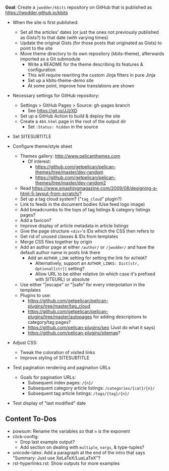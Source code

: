 **Goal**: Create a `jwodder/kbits` repository on GitHub that is published as
<https://jwodder.github.io/kbits>

- When the site is first published:
    - Set all the articles' dates (or just the ones not previously published as
      Gists?) to that date (with varying times)
    - Update the original Gists (for those posts that originated as Gists) to
      point to the site
    - Move theme directory to its own repository (kbits-theme), afterwards
      imported as a Git submodule
        - Write a README for the theme describing its features & configuration
        - This will require rewriting the custom Jinja filters in pure Jinja
        - Set up a kbits-theme-demo site
        - At some point, improve how translations are shown

- Necessary settings for GitHub repository:
    - Settings > GitHub Pages > Source: gh-pages branch
        - See <https://git.io/JJzXD>
    - Set up a GitHub Action to build & deploy the site
    - Create a `404.html` page in the root of the output dir
        - Set `:Status: hidden` in the source

- Set SITESUBTITLE

- Configure theme/style sheet
    - Themes gallery: <http://www.pelicanthemes.com>
        - Of interest:
            - <https://github.com/getpelican/pelican-themes/tree/master/dev-random>
            - <https://github.com/getpelican/pelican-themes/tree/master/dev-random2>
    - Read <https://www.smashingmagazine.com/2009/08/designing-a-html-5-layout-from-scratch/>?
    - Set up a tag cloud system? ("`tag_cloud`" plugin?)
    - Link to feeds in the document bodies (Use feed logo image)
    - Add breadcrumbs to the tops of tag listings & category listings pages?
    - Add a favicon?
    - Improve display of article metadata in article listings
    - Give the page structure `<div>`'s IDs which the CSS then refers to
    - Get rid of unused classes & IDs from templates
    - Merge CSS files together by origin
    - Add an author page at either `/author/` or `/jwodder/` and have the
      default author name in posts link there
        - Add an `AUTHOR_LINK` setting for setting the link for `AUTHOR`?
            - Alternatively, support an `AUTHOR_LINKS: Dict[str,
              Optional[str]]` setting?
            - Allow URL to be either relative (in which case it's prefixed with
              SITEURL) or absolute
    - Use either "|escape" or "|safe" for every interpolation in the templates
    - Plugins to use:
        - <https://github.com/getpelican/pelican-plugins/tree/master/tag_cloud>
        - <https://github.com/getpelican/pelican-plugins/tree/master/autopages>
          for adding descriptions to category/tag pages?
        - <https://github.com/pelican-plugins/seo> (Just do what it says)
        - <https://github.com/pelican-plugins/sitemap>?

- Adjust CSS:
    - Tweak the coloration of visited links
    - Improve styling of SITESUBTITLE

- Test pagination rendering and pagination URLs
    - Goals for pagination URLs:
        - Subsequent index pages: `/{n}/`
        - Subsequent category article listings: `/categories/{cat}/{n}/`
        - Subsequent tag article listings: `/tags/{tag}/{n}/`
- Test display of "last modified" date


Content To-Dos
--------------
- powsum: Rename the variables so that `n` is the exponent
- click-config:
    - Drop last example output?
    - Add section on dealing with `multiple`, `nargs`, & type-tuples?
- unicode-latex: Add a paragraph at the end of the intro that says "Summary:
  Just use XeLaTeX/LuaLaTeX"?
- rst-hyperlinks.rst: Show outputs for more examples
